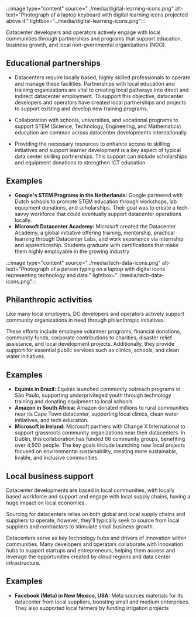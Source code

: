 :::image type="content" source="../media/digital-learning-icons.png" alt-text="Photograph of a laptop keyboard with digital learning icons projected above it." lightbox="../media/digital-learning-icons.png":::

Datacenter developers and operators actively engage with local communities through partnerships and programs that support education, business growth, and local non-gvernmental organizations (NGO).

## Educational partnerships

- Datacenters require locally based, highly skilled professionals to operate and manage these facilities. Partnerships with local education and training organizations are vital to creating local pathways into direct and indirect datacenter employment. To support this objective, datacenter developers and operators have created local partnerships and projects to support existing and develop new training programs. 

- Collaboration with schools, universities, and vocational programs to support STEM (Science, Technology, Engineering, and Mathematics) education are common across datacenter developments internationally. 

- Providing the necessary resources to enhance access to skilling initiatives and support learner development is a key aspect of typical data center skilling partnerships. This support can include scholarships and equipment donations to strengthen ICT education.

## Examples

- **Google's STEM Programs in the Netherlands:** Google partnered with Dutch schools to promote STEM education through workshops, lab equipment donations, and scholarships. Their goal was to create a tech-savvy workforce that could eventually support datacenter operations locally.
- **Microsoft Datacenter Academy:** Microsoft created the Datacenter Academy, a global initiative offering training, mentorship, practical learning through Datacenter Labs, and work experience via internship and apprenticeship. Students graduate with certifications that make them highly employable in the growing industry

:::image type="content" source="../media/tech-data-icons.png" alt-text="Photograph of a person typing on a laptop with digital icons representing technology and data." lightbox="../media/tech-data-icons.png":::

## Philanthropic activities

Like many local employers, DC developers and operators actively support community organizations in need through philanthropic initiatives. 

These efforts include employee volunteer programs, financial donations, community funds, corporate contributions to charities, disaster relief assistance, and local development projects. Additionally, they provide support for essential public services such as clinics, schools, and clean water initiatives.

## Examples

- **Equinix in Brazil:** Equinix launched community outreach programs in São Paulo, supporting underprivileged youth through technology training and donating equipment to local schools.
- **Amazon in South Africa:** Amazon donated millions to rural communities near its Cape Town datacenter, supporting local clinics, clean water initiatives, and tech education.
- **Microsoft in Ireland:** Microsoft partners with Change X International to support grassroots community organizations near their datacenters. In Dublin, this collaboration has funded 66 community groups, benefiting over 4,500 people. The key goals include launching new local projects focused on environmental sustainability, creating more sustainable, livable, and inclusive communities.

## Local business support

Datacenter developments are based in local communities, with locally based workforce and support and engage with local supply chains, having a huge impact on local economies.

Sourcing for datacenters relies on both global and local supply chains and suppliers to operate, however, they'll typically seek to source from local suppliers and contractors to stimulate small business growth. 

Datacenters serve as key technology hubs and drivers of innovation within communities. Many developers and operators collaborate with innovation hubs to support startups and entrepreneurs, helping them access and leverage the opportunities created by cloud regions and data center infrastructure.

## Examples

- **Facebook (Meta) in New Mexico, USA:** Meta sources materials for its datacenter from local suppliers, boosting small and medium enterprises. They also supported local farmers by funding irrigation projects
